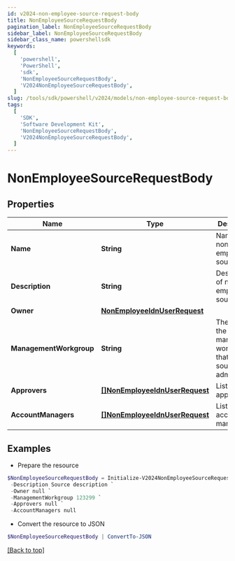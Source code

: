 ```yaml
---
id: v2024-non-employee-source-request-body
title: NonEmployeeSourceRequestBody
pagination_label: NonEmployeeSourceRequestBody
sidebar_label: NonEmployeeSourceRequestBody
sidebar_class_name: powershellsdk
keywords:
  [
    'powershell',
    'PowerShell',
    'sdk',
    'NonEmployeeSourceRequestBody',
    'V2024NonEmployeeSourceRequestBody',
  ]
slug: /tools/sdk/powershell/v2024/models/non-employee-source-request-body
tags:
  [
    'SDK',
    'Software Development Kit',
    'NonEmployeeSourceRequestBody',
    'V2024NonEmployeeSourceRequestBody',
  ]
---
```


# NonEmployeeSourceRequestBody

## Properties

| Name | Type | Description | Notes |
| --- | --- | --- | --- |
| **Name** | **String** | Name of non-employee source. | [required] |
| **Description** | **String** | Description of non-employee source. | [required] |
| **Owner** | [**NonEmployeeIdnUserRequest**](non-employee-idn-user-request) |  | [required] |
| **ManagementWorkgroup** | **String** | The ID for the management workgroup that contains source sub-admins | [optional] |
| **Approvers** | [**[]NonEmployeeIdnUserRequest**](non-employee-idn-user-request) | List of approvers. | [optional] |
| **AccountManagers** | [**[]NonEmployeeIdnUserRequest**](non-employee-idn-user-request) | List of account managers. | [optional] |

## Examples

- Prepare the resource

```powershell
$NonEmployeeSourceRequestBody = Initialize-V2024NonEmployeeSourceRequestBody  -Name Retail `
 -Description Source description `
 -Owner null `
 -ManagementWorkgroup 123299 `
 -Approvers null `
 -AccountManagers null
```

- Convert the resource to JSON

```powershell
$NonEmployeeSourceRequestBody | ConvertTo-JSON
```

[[Back to top]](#)
